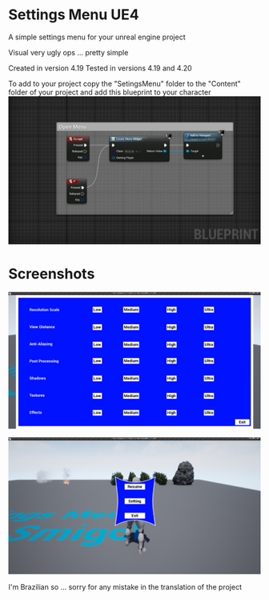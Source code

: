# Settings Menu UE4

A simple settings menu for your unreal engine project


Visual very ugly ops ... pretty simple

Created in version 4.19
Tested in versions 4.19 and 4.20




To add to your project copy the "SetingsMenu" folder to the "Content" folder of your project and add this blueprint to your character
![alt text](/Screenshots/Screenshot1.png)


# Screenshots

![alt text](/Screenshots/Screenshot2.png)

![alt text](/Screenshots/Screenshot3.png)



I'm Brazilian so ... sorry for any mistake in the translation of the project
